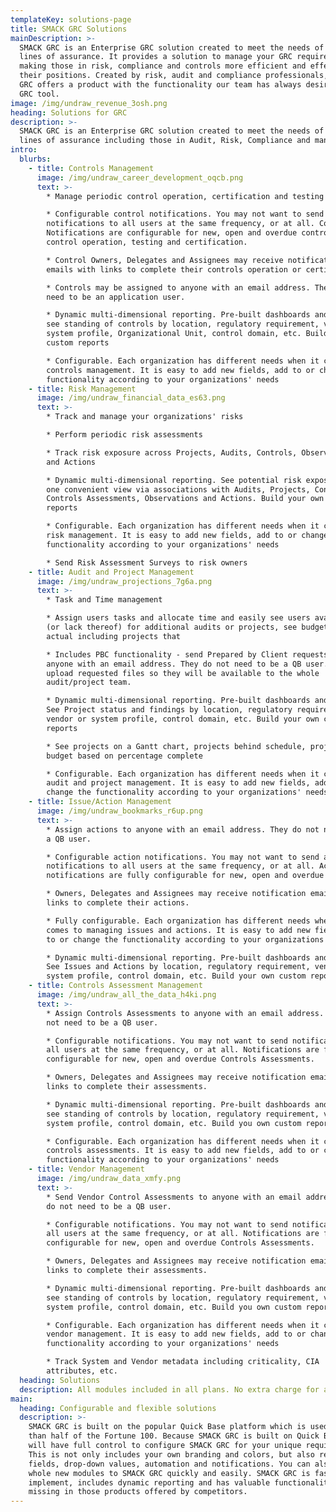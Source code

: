 ```yaml
---
templateKey: solutions-page
title: SMACK GRC Solutions
mainDescription: >-
  SMACK GRC is an Enterprise GRC solution created to meet the needs of the 3
  lines of assurance. It provides a solution to manage your GRC requirements
  making those in risk, compliance and controls more efficient and effective in
  their positions. Created by risk, audit and compliance professionals, SMACK
  GRC offers a product with the functionality our team has always desired in a
  GRC tool. 
image: /img/undraw_revenue_3osh.png
heading: Solutions for GRC
description: >-
  SMACK GRC is an Enterprise GRC solution created to meet the needs of the 3
  lines of assurance including those in Audit, Risk, Compliance and management.
intro:
  blurbs:
    - title: Controls Management
      image: /img/undraw_career_development_oqcb.png
      text: >-
        * Manage periodic control operation, certification and testing

        * Configurable control notifications. You may not want to send control
        notifications to all users at the same frequency, or at all. Control
        Notifications are configurable for new, open and overdue controls for
        control operation, testing and certification.

        * Control Owners, Delegates and Assignees may receive notification
        emails with links to complete their controls operation or certification.

        * Controls may be assigned to anyone with an email address. They do not
        need to be an application user.

        * Dynamic multi-dimensional reporting. Pre-built dashboards and reports,
        see standing of controls by location, regulatory requirement, vendor or
        system profile, Organizational Unit, control domain, etc. Build you own
        custom reports

        * Configurable. Each organization has different needs when it comes to
        controls management. It is easy to add new fields, add to or change the
        functionality according to your organizations' needs
    - title: Risk Management
      image: /img/undraw_financial_data_es63.png
      text: >-
        * Track and manage your organizations' risks

        * Perform periodic risk assessments

        * Track risk exposure across Projects, Audits, Controls, Observations
        and Actions

        * Dynamic multi-dimensional reporting. See potential risk exposures in
        one convenient view via associations with Audits, Projects, Controls,
        Controls Assessments, Observations and Actions. Build your own custom
        reports

        * Configurable. Each organization has different needs when it comes to
        risk management. It is easy to add new fields, add to or change the
        functionality according to your organizations' needs

        * Send Risk Assessment Surveys to risk owners
    - title: Audit and Project Management
      image: /img/undraw_projections_7g6a.png
      text: >-
        * Task and Time management

        * Assign users tasks and allocate time and easily see users availability
        (or lack thereof) for additional audits or projects, see budget vs
        actual including projects that

        * Includes PBC functionality - send Prepared by Client requests to
        anyone with an email address. They do not need to be a QB user. They can
        upload requested files so they will be available to the whole
        audit/project team.

        * Dynamic multi-dimensional reporting. Pre-built dashboards and reports.
        See Project status and findings by location, regulatory requirement,
        vendor or system profile, control domain, etc. Build your own custom
        reports

        * See projects on a Gantt chart, projects behind schedule, projects over
        budget based on percentage complete

        * Configurable. Each organization has different needs when it comes to
        audit and project management. It is easy to add new fields, add to or
        change the functionality according to your organizations' needs
    - title: Issue/Action Management
      image: /img/undraw_bookmarks_r6up.png
      text: >-
        * Assign actions to anyone with an email address. They do not need to be
        a QB user.

        * Configurable action notifications. You may not want to send action
        notifications to all users at the same frequency, or at all. Action
        notifications are fully configurable for new, open and overdue actions.

        * Owners, Delegates and Assignees may receive notification emails with
        links to complete their actions.

        * Fully configurable. Each organization has different needs when it
        comes to managing issues and actions. It is easy to add new fields, add
        to or change the functionality according to your organizations' needs

        * Dynamic multi-dimensional reporting. Pre-built dashboards and reports.
        See Issues and Actions by location, regulatory requirement, vendor or
        system profile, control domain, etc. Build your own custom reports.
    - title: Controls Assessment Management
      image: /img/undraw_all_the_data_h4ki.png
      text: >-
        * Assign Controls Assessments to anyone with an email address. They do
        not need to be a QB user.

        * Configurable notifications. You may not want to send notifications to
        all users at the same frequency, or at all. Notifications are fully
        configurable for new, open and overdue Controls Assessments.

        * Owners, Delegates and Assignees may receive notification emails with
        links to complete their assessments.

        * Dynamic multi-dimensional reporting. Pre-built dashboards and reports,
        see standing of controls by location, regulatory requirement, vendor or
        system profile, control domain, etc. Build you own custom reports

        * Configurable. Each organization has different needs when it comes to
        controls assessments. It is easy to add new fields, add to or change the
        functionality according to your organizations' needs
    - title: Vendor Management
      image: /img/undraw_data_xmfy.png
      text: >-
        * Send Vendor Control Assessments to anyone with an email address. They
        do not need to be a QB user.

        * Configurable notifications. You may not want to send notifications to
        all users at the same frequency, or at all. Notifications are fully
        configurable for new, open and overdue Controls Assessments.

        * Owners, Delegates and Assignees may receive notification emails with
        links to complete their assessments.

        * Dynamic multi-dimensional reporting. Pre-built dashboards and reports,
        see standing of controls by location, regulatory requirement, vendor or
        system profile, control domain, etc. Build you own custom reports

        * Configurable. Each organization has different needs when it comes to
        vendor management. It is easy to add new fields, add to or change the
        functionality according to your organizations' needs

        * Track System and Vendor metadata including criticality, CIA
        attributes, etc.
  heading: Solutions
  description: All modules included in all plans. No extra charge for additional modules
main:
  heading: Configurable and flexible solutions
  description: >-
    SMACK GRC is built on the popular Quick Base platform which is used by more
    than half of the Fortune 100. Because SMACK GRC is built on Quick Base, you
    will have full control to configure SMACK GRC for your unique requirements.
    This is not only includes your own branding and colors, but also reports,
    fields, drop-down values, automation and notifications. You can also add
    whole new modules to SMACK GRC quickly and easily. SMACK GRC is fast to
    implement, includes dynamic reporting and has valuable functionality which
    missing in those products offered by competitors.
---
```


